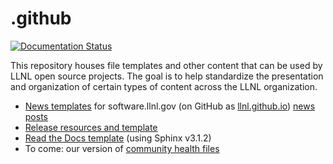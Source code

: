 # .github

[![Documentation Status](https://readthedocs.org/projects/github-main/badge/?version=latest)](https://github-main.readthedocs.io/en/latest/?badge=latest)

This repository houses file templates and other content that can be used by LLNL open source projects. The goal is to help standardize the presentation and organization of certain types of content across the LLNL organization.

- [News templates](https://github.com/LLNL/.github/tree/master/news-templates) for software.llnl.gov (on GitHub as [llnl.github.io](https://github.com/LLNL/llnl.github.io)) [news posts](https://github.com/LLNL/llnl.github.io/blob/master/news/README.md)
- [Release resources and template](https://github.com/LLNL/.github/tree/master/release-template.md)
- [Read the Docs template](https://github-main.readthedocs.io/en/latest/) (using Sphinx v3.1.2)
- To come: our version of [community health files](https://github.blog/changelog/2019-02-21-organization-wide-community-health-files/)
